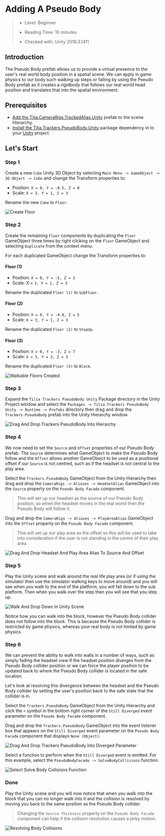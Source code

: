 # Adding A Pseudo Body

> * Level: Beginner
>
> * Reading Time: 10 minutes
>
> * Checked with: Unity 2018.3.14f1

## Introduction

The Pseudo Body prefab allows us to provide a virtual presence to the user's real world body position in a spatial scene. We can apply in game physics to our body such walking up steps or falling by using the Pseudo Body prefab as it creates a rigidbody that follows our real world head position and translates that into the spatial environment.

## Prerequisites

* [Add the Tilia.CameraRigs.TrackedAlias.Unity] prefab to the scene Hierarchy.
* [Install the Tilia.Trackers.PseudoBody.Unity] package dependency in to your [Unity] project.

## Let's Start

### Step 1

Create a new `Cube` Unity 3D Object by selecting `Main Menu -> GameObject -> 3D Object -> Cube` and change the Transform properties to:

* Position: `X = 0, Y = -0.5, Z = 0`
* Scale: `X = 3, Y = 1, Z = 3`

Rename the new `Cube` to `Floor`.

![Create Floor](assets/images/CreateFloor.png)

### Step 2

Create the remaining `Floor` components by duplicating the `Floor` GameObject three times by right clicking on the `Floor` GameObject and selecting `Duplicate` from the context menu.

For each duplicated GameObject change the Transform properties to:

#### Floor (1)

* Position: `X = 0, Y = -5, Z = 3`
* Scale: X = `3, Y = 1, Z = 3`

Rename the duplicated `Floor (1)` to `SubFloor`.

#### Floor (2)

* Position: `X = 0, Y = -4.8, Z = 5`
* Scale: `X = 3, Y = 1, Z = 3`

Rename the duplicated `Floor (2)` to `StepUp`.

#### Floor (3)

* Position: `X = 0, Y = -3, Z = 7`
* Scale: `X = 3, Y = 3, Z = 3`

Rename the duplicated `Floor (3)` to `Block`.

![Walkable Floors Created](assets/images/WalkableFloorsCreated.png)

### Step 3

Expand the `Tilia Trackers PseudoBody Unity` Package directory in the Unity Project window and select the `Packages -> Tilia Trackers PseudoBody Unity -> Runtime -> Prefabs` directory then drag and drop the `Trackers.PseudoBody` prefab into the Unity Hierarchy window.

![Drag And Drop Trackers PseudoBody Into Hierarchy](assets/images/DragAndDropTrackersPseudoBodyIntoHierarchy.png)

### Step 4

We now need to set the `Source` and `Offset` properties of our Pseudo Body prefab. The `Source` determines what GameObject to make the Pseudo Body follow and the `Offset` allows another GameObejct to be used as a positional offset if our `Source` is not centred, such as if the headset is not central to the play area.

Select the `Trackers.PseudoBody` GameObject from the Unity Hierarchy then drag and drop the `CameraRigs -> Aliases -> HeadsetAlias` GameObject into the `Source` property on the `Pseudo Body Facade` component.

> This will set up our headset as the source of our Pseudo Body position, so when the headset moves in the real world then the Pseudo Body will follow it.

Drag and drop the `CameraRigs -> Aliases -> PlayAreaAlias` GameObject into the `Offset` property on the `Pseudo Body Facade` component.

> This will set up our play area as the offset so this will be used to take into consideration if the user is not standing in the centre of their play area.

![Drag And Drop Headset And Play Area Alias To Source And Offset](assets/images/DragAndDropHeadsetAndPlayAreaAliasToSourceAndOffset.png)

### Step 5

Play the Unity scene and walk around the real life play area (or if using the simulator then use the simulator walking keys to move around) and you will see when you walk to the end of the platform, you will fall down to the sub platform. Then when you walk over the step then you will see that you step up.

![Walk And Drop Down In Unity Scene](assets/images/WalkAndDropDownInUnityScene.png)

Notice how you can walk into the block, however the Pseudo Body collider does not follow into the block. This is because the Pseudo Body collider is restricted by game physics, whereas your real body is not limited by game physics.

### Step 6

We can prevent the ability to walk into walls in a number of ways, such as simply fading the headset view if the headset position diverges from the Pseudo Body collider position or we can force the player position to be updated back to where the Pseudo Body collider is located in the safe location.

Let's look at resolving this divergence between the headset and the Pseudo Body collider by setting the user's position back to the safe state that the collider is in.

Select the `Trackers.PseudoBody` GameObject from the Unity Hierarchy and click the `+` symbol in the bottom right corner of the `Still Diverged` event parameter on the `Pseudo Body Facade` component.

Drag and drop the `Trackers.PseudoBody` GameObject into the event listener box that appears on the `Still Diverged` event parameter on the `Pseudo Body Facade` component that displays `None (Object)`.

![Drag And Drop Trackers PseudoBody Into Diverged Parameter](assets/images/DragAndDropTrackersPseudoBodyIntoDivergedParameter.png)

Select a function to perform when the `Still Diverged` event is emitted. For this example, select the `PseudoBodyFacade -> SolveBodyCollisions` function.

![Select Solve Body Collisions Function](assets/images/SelectSolveBodyCollisionsFunction.png)

### Done

Play the Unity scene and you will now notice that when you walk into the block that you can no longer walk into it and the collision is resolved by moving you back to the same position as the Pseudo Body collider.

> Changing the `Source Thickness` property on the `Pseudo Body Facade` component can help if the collision resolution causes a jerky motion.

![Resolving Body Collisions](assets/images/ResolvingBodyCollisions.png)

[Add the Tilia.CameraRigs.TrackedAlias.Unity]: https://github.com/ExtendRealityLtd/Tilia.CameraRigs.TrackedAlias.Unity/blob/master/Documentation/HowToGuides/AddingATrackedAlias/README.md
[Install the Tilia.Trackers.PseudoBody.Unity]: ../Installation/README.md
[Unity]: https://unity3d.com/